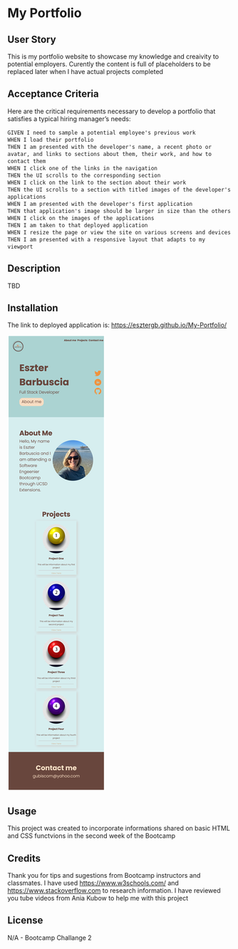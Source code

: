 # My Portfolio

## User Story

This is my portfolio website to showcase my knowledge and creaivity to potential employers. Curently the content is full of placeholders to be replaced later when I have actual projects completed

## Acceptance Criteria

Here are the critical requirements necessary to develop a portfolio that satisfies a typical hiring manager’s needs:

```
GIVEN I need to sample a potential employee's previous work
WHEN I load their portfolio
THEN I am presented with the developer's name, a recent photo or avatar, and links to sections about them, their work, and how to contact them
WHEN I click one of the links in the navigation
THEN the UI scrolls to the corresponding section
WHEN I click on the link to the section about their work
THEN the UI scrolls to a section with titled images of the developer's applications
WHEN I am presented with the developer's first application
THEN that application's image should be larger in size than the others
WHEN I click on the images of the applications
THEN I am taken to that deployed application
WHEN I resize the page or view the site on various screens and devices
THEN I am presented with a responsive layout that adapts to my viewport
```

## Description

TBD

## Installation

The link to deployed application is: https://esztergb.github.io/My-Portfolio/

![ScreenShot](assets/images/screenshot.png)

## Usage

This project was created to incorporate informations shared on basic HTML and CSS functvions in the second week of the Bootcamp

## Credits

Thank you for tips and sugestions from Bootcamp instructors and classmates. 
I have used https://www.w3schools.com/ and https://www.stackoverflow.com to research information.
I have reviewed you tube videos from Ania Kubow to help me with this project

## License

N/A - Bootcamp Challange 2